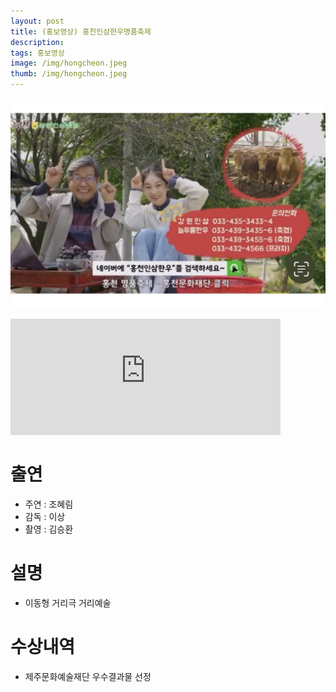 ```yaml
---
layout: post
title: (홍보영상) 홍천인삼한우명품축제
description: 
tags: 홍보영상
image: /img/hongcheon.jpeg
thumb: /img/hongcheon.jpeg
---
```


![](../img/hongcheon.jpeg)
<iframe width="432" height="185.5" src="https://www.youtube.com/embed/L0GaymuGT6U" title="홍천인삼한우명품축제 광고" frameborder="0" allow="accelerometer; autoplay; clipboard-write; encrypted-media; gyroscope; picture-in-picture; web-share" allowfullscreen></iframe>



# 출연
- 주연 : 조혜림
- 감독 : 이상
- 촬영 : 김승환

# 설명
- 이동형 거리극 거리예술

# 수상내역
- 제주문화예술재단 우수결과물 선정